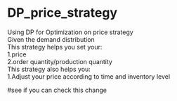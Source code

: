 # DP_price_strategy
 Using DP for Optimization on price strategy  
Given the demand distribution  
This strategy helps you set your:  
1.price  
2.order quantity/production quantity  
This strategy also helps you:  
1.Adjust your price according to time and inventory level  

#see if you can check this change
